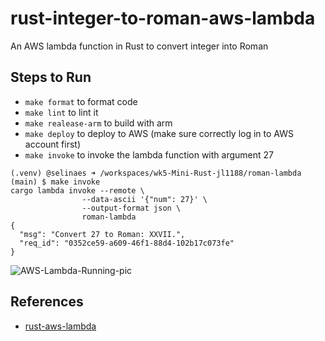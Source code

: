 # rust-integer-to-roman-aws-lambda
An AWS lambda function in Rust to convert integer into Roman

## Steps to Run

* `make format` to format code
* `make lint` to lint it
* `make realease-arm` to build with arm
* `make deploy` to deploy to AWS (make sure correctly log in to AWS account first)
* `make invoke` to invoke the lambda function with argument 27

```Working Demo
(.venv) @selinaes ➜ /workspaces/wk5-Mini-Rust-jl1188/roman-lambda (main) $ make invoke
cargo lambda invoke --remote \
                --data-ascii '{"num": 27}' \
                --output-format json \
                roman-lambda
{
  "msg": "Convert 27 to Roman: XXVII.",
  "req_id": "0352ce59-a609-46f1-88d4-102b17c073fe"
}

```
![AWS-Lambda-Running-pic](/workspaces/wk5-Mini-Rust-jl1188/roman-lambda/aws-roman-lambda.jpeg?raw=true)


## References

* [rust-aws-lambda](https://github.com/noahgift/rust-mlops-template/tree/main/rust-aws-lambda)
